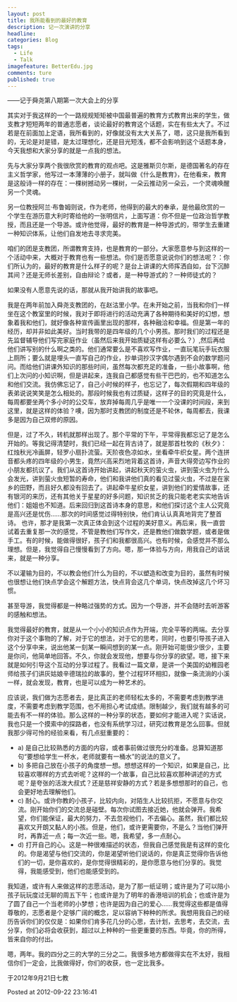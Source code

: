 ```yaml
---
layout: post  
title: 我所能看到的最好的教育  
description: 记一次演讲的分享      
headline: 
categories: Blog  
tags: 
  - Life 
  - Talk 
imagefeature: BetterEdu.jpg 
comments: ture  
published: true  
---
```



——记于舜尧第八期第一次大会上的分享

其实对于我这样的一个一路规规矩矩被中国最普遍的教育方式教育出来的学生，做支教才短短两年的普通志愿者，谈论最好的教育这个话题，实在有些太大了。不过若是在前面加上定语，我所看到的，好像就没有太大关系了，嗯，这只是我所看到的，无论是对是错，是太过理想化，还是目光短浅，都不会影响到这个话题本身，今天我想和大家分享的就是一点我的想法。

先与大家分享两个我很欣赏的教育的观点吧。这是雅斯贝尔斯，是德国著名的存在主义哲学家，他写过一本薄薄的小册子，就叫做《什么是教育》，在他看来，教育是这般诗一样的存在：一棵树撼动另一棵树，一朵云推动另一朵云，一个灵魂唤醒另一个灵魂。

另一位教授阿兰·布鲁姆则说，作为老师，他得到的最大的奉承，是他最欣赏的一个学生在游历意大利时寄给他的一张明信片，上面写道：你不但是一位政治哲学教授，而且还是一个导游。或许他觉得，最好的教育是一种导游式的，带学生去重建一种知识体系，让他们自发地去寻求完美。

咱们的团是支教团，所谓教育支持，也是教育的一部分。大家愿意参与到这样的一个活动中来，大概对于教育也有一些想法。你们是否愿意说说你们的想法呢？：你们所认为的，最好的教育是什么样子的呢？是台上讲课的大师挥洒自如，台下沉醉其间？还是无师长差别，自由辩论？或者，是一种导游式的？一种师徒式的？

如果没有人愿意先说的话，那就从我开始讲我的故事吧。

我是在两年前加入舜尧支教团的，在赵沽里小学。在未开始之前，当我和你们一样坐在这个教室里的时候，我对于即将进行的活动充满了各种期待和美好的幻想，想象着我和他们，就好像各种宣传画里出现的那样，各种融洽和幸福。但是第一年的经历，却并非如此美好。当时我带的是四年级的几个小男孩。那时我们的过程还是先监督辅导他们写完家庭作业（虽然后来我开始质疑这样有必要么？）,然后再给他们讲写别的什么啊之类的。他们通常要么是不喜欢写作业，一直玩笔玩手玩衣服上厕所；要么就是埋头一直写自己的作业，抄单词抄汉字偶尔遇到不会的数学题问问。而给他们讲课外知识的那些时间，虽然每次都充足的准备，一些小故事啊，他们上次问的小知识啊，但是讲起来，连我自己都感觉有些干巴巴的，也不知道怎么和他们交流。我仿佛忘记了，自己小时候的样子，也忘记了，每次假期和四年级的表弟说说笑笑是怎么相处的。那段时候我也有过质疑，这样子的目的究竟是什么，每周都要坐两个多小时的公交车，放弃掉每周几乎是唯一一个没课的时间段，来到这里，就是这样的体验？噢，因为那时支教团的制度还是不轮休，每周都去，我课多是因为自己双修的原因。

但是，过了不久，转机就那样出现了。那个平常的下午，平常得我都忘记了是怎么开始的。等我记得清楚时，我们已经一起在背古诗了，就是那首杜牧的《秋夕》：红烛秋光冷画屏，轻罗小扇扑流萤。天阶夜色凉如水，坐看牵牛织女星。两个连拼音都头疼的四年级的小男生，竟然兴高采烈地背着这首诗，声音大得旁边写作业的小朋友都抗议了。我们从这首诗开始讲起，讲起秋天的萤火虫，讲到萤火虫为什么会发光，讲到萤火虫短暂的寿命，他们和我讲他们真的看见过萤火虫，不过是在家乡的田野，而且好久都没有回去了。讲起牵牛星织女星，讲到他们的爱情故事，还有银河的来历，还有其他关于星星的好多问题，知识贫乏的我只能老老实实地告诉他们：姐姐也不知道。后来回归到这首诗本身的意思，和他们探讨这个主人公究竟是高兴还是忧伤……那次的时间感觉过得特别快，他们肯认认真真地背完了整首诗。
也许，那才是我第一次真正体会到这个过程的美好意义。再后来，我一直尝试着去重复那一次的感觉，不管是教他们写作文，还是教他们做数学题，或者是做手工。有的时候，能做得很好，孩子们和我都很高兴。也有时候，会感觉并不那么理想。但是，我觉得自己慢慢看到了方向。嗯，那一体验与方向，用我自己的话说来，就是一种分享。

不以灌输为目的，不以教会他们什么为目的，不以塑造和改变为目的，虽然有时候也很想让他们快点学会这个解题方法，快点背会这几个单词，快点改掉这几个坏习惯。

甚至导游，我觉得都是一种略过强势的方式。因为一个导游，并不会随时去听游客的感触和想法。

我觉得最好的教育，就是从一个小小的知识点作为开端，完全平等的两端。去分享你对于这个事物的了解，对于它的想法，对于它的思考，同时，也要引导孩子进入这个分享中来，说出他某一刻某一瞬间想到的某一点。刚开始可能很少很少，主要是你问，他简单地回答。不久，你就会发现他，想要与你分享的欲望。嗯，接下来就是如何引导这个互动的分享过程了。我看过一篇文章，是讲一个美国的幼稚园老师给孩子们讲灰姑娘辛德瑞拉的故事的，整个过程环环相扣，就像一条流淌的小溪一样，就会发现，教育，也是可以成为一种艺术的。

应该说，我们做为志愿者去，是比真正的老师轻松太多的，不需要考虑到教学进度，不需要考虑到教学范围，也不用担心考试成绩。限制越少，我们就有越多的可能去有不一样的体验。那么这样的一种分享的状态，要如何才能进入呢？实话说，我也只是一个摸索中的探路者，也没有系统学习过，研究过教育是怎么回事。但就我那少得可怜的经验来看，有几点挺重要的：

* a) 是自己比较熟悉的方面的内容，或者事前做过很充分的准备。总算知道那句“要想给学生一杯水，老师就要有一桶水”的说法的意义了。
* b) 多把自己放在小孩子的角度想一想。想想这样的一个知识，如果是自己，比较喜欢哪样的方式去听呢？这样的一个故事，自己比较喜欢那种讲述的方式呢？是夸张的活泼大叔式？还是慈祥安静的方式？若是多想想那时的自己，也会更好地去理解他们。
* c) 耐心。或许你教的小孩子，比较内向，对陌生人比较抗拒，不愿意与你交流。刚开始你们的交流总是碰壁。每次你试图去接近她，他就会弹开。我希望，你们能保证，最大的努力，不去忽视他们，不去偏心。虽然，我们都比较喜欢又开朗又黏人的小孩。但是，他们，或许更需要你，不是么？当他们弹开时，再靠近一点；每一次近一些。嗯，我希望，多一点耐心。
* d) 打开自己的心。这是一种很难描述的状态，但我自己感觉我是有这样的变化的。你是渴望与他们交流的，你是渴望听他们说话的，你是真正觉得你告诉他们的一切，是你喜欢的，是你觉得很精彩的，是你愿意与他们分享的。我觉得，我能感受到，他们也能感受到的。

我知道，或许有人来做这样的志愿活动，是为了那一纸证明；或许是为了可以陪小孩子玩玩度过无聊的周五下午；也或许是为了明年的香港培训的机会；也或许是为了圆了自己一个当老师的小梦想；也许是因为自己的爱心……我觉得这些都是值得尊敬的，志愿者是个足够广阔的概念，足以容纳下种种的所求。我想用我自己的经历告诉你们的仅仅是：如果你们肯多花几分的心思，去计划，去思考，去交流，去分享，你们必将会收获到，超过以上种种的一些更重要的东西。毕竟，你的所得，皆来自你的付出。

嗯，两年。我的四分之三的大学的三分之二。我很多地方都做得实在不太好，我相信你们一定会，比我做得好，你们的收获，也一定比我多。

于2012年9月21日七教

Posted at 2012-09-22 23:16:41